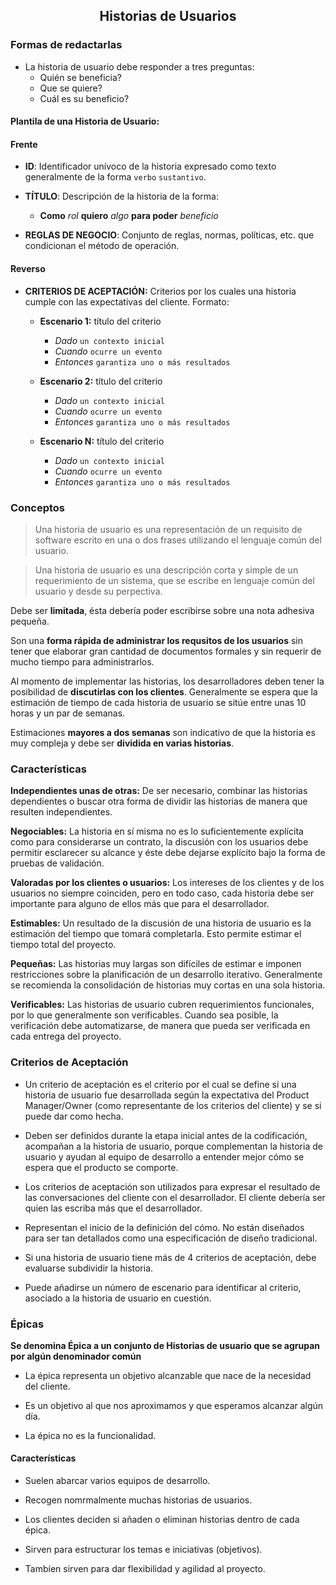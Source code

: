 <div>
<h2 align="center"> Historias de Usuarios</h2>
</div>

### Formas de redactarlas
- La historia de usuario debe responder a tres preguntas:
	- Quién se beneficia?
	- Que se quiere?
	- Cuál es su beneficio?
	
#### Plantila de una Historia de Usuario:
#### Frente
- **ID**: Identificador unívoco de la historia expresado como texto generalmente de la forma `verbo` `sustantivo`.

- **TÍTULO**: Descripción de la historia de la forma: 
	- **Como** _rol_ **quiero** _algo_ **para poder** _beneficio_
	
- **REGLAS DE NEGOCIO**: Conjunto de reglas, normas, políticas, etc. que condicionan el método de operación.

#### Reverso
- **CRITERIOS DE ACEPTACIÓN:** Criterios por los cuales una historia cumple con las expectativas del cliente. Formato:
	- **Escenario 1:** título del criterio
		- _Dado_ `un contexto inicial`
		- _Cuando_ `ocurre un evento`
		- _Entonces_ `garantiza uno o más resultados`
					
						
	- **Escenario 2:** título del criterio
		- _Dado_ `un contexto inicial`
		- _Cuando_ `ocurre un evento`
		- _Entonces_ `garantiza uno o más resultados`
						
	- **Escenario N:** título del criterio
		- _Dado_ `un contexto inicial`
		- _Cuando_ `ocurre un evento`
		- _Entonces_ `garantiza uno o más resultados`	

### Conceptos
> Una historia de usuario es una representación de un requisito de software escrito en una o dos frases utilizando el lenguaje común del usuario.

> Una historia de usuario es una descripción corta y simple de un requerimiento de un sistema, que se escribe en lenguaje común del usuario y desde su perpectiva.


Debe ser **limitada**, ésta debería poder escribirse sobre una nota adhesiva pequeña.

Son una **forma rápida de administrar los requsitos de los usuarios** sin tener que elaborar gran cantidad de documentos formales y sin requerir de mucho tiempo para administrarlos.

Al momento de implementar las historias, los desarrolladores deben tener la posibilidad de **discutirlas con los clientes**. Generalmente se espera que la estimación de tiempo de cada historia de usuario se sitúe entre unas 10 horas y un par de semanas.

Estimaciones **mayores a dos semanas** son indicativo de que la historia es muy compleja y debe ser **dividida en varias historias**.

### Características
**Independientes unas de otras:** De ser necesario, combinar las historias dependientes o buscar otra forma de dividir las historias de manera que resulten independientes.

**Negociables:** La historia en sí misma no es lo suficientemente explícita como para considerarse un contrato, la discusión con los usuarios debe permitir esclarecer su alcance y éste debe dejarse explícito bajo la forma de pruebas de validación.

**Valoradas por los clientes o usuarios:** Los intereses de los clientes y de los usuarios no siempre coinciden, pero en todo caso, cada historia debe ser importante para alguno de ellos más que para el desarrollador.

**Estimables:** Un resultado de la discusión de una historia de usuario es la estimación del tiempo que tomará completarla. Esto permite estimar el tiempo total del proyecto.

**Pequeñas:** Las historias muy largas son difíciles de estimar e imponen restricciones sobre la planificación de un desarrollo iterativo. Generalmente se recomienda la consolidación de historias muy cortas en una sola historia.

**Verificables:** Las historias de usuario cubren requerimientos funcionales, por lo que generalmente son verificables. Cuando sea posible, la verificación debe automatizarse, de manera que pueda ser verificada en cada entrega del proyecto.

### Criterios de Aceptación
- Un criterio de aceptación es el criterio por el cual se define si una historia de usuario fue desarrollada según la expectativa del Product Manager/Owner (como representante de los criterios del cliente) y se si puede dar como hecha.

- Deben ser definidos durante la etapa inicial antes de la codificación, acompañan a la historia de usuario, porque complementan la historia de usuario y ayudan al equipo de desarrollo a entender mejor cómo se espera que el producto se comporte.

- Los criterios de aceptación son utilizados para expresar el resultado de las conversaciones del cliente con el desarrollador. El cliente debería ser quien las escriba más
que el desarrollador.

- Representan el inicio de la definición del cómo. No están diseñados para ser tan detallados como una especificación de diseño tradicional.

- Si una historia de usuario tiene más de 4 criterios de aceptación, debe evaluarse subdividir la historia.

- Puede añadirse un número de escenario para identificar al criterio, asociado a la historia de usuario en cuestión.

### Épicas
**Se denomina Épica a un conjunto de Historias de usuario que se agrupan por algún denominador común**

- La épica representa un objetivo alcanzable que nace de la necesidad del cliente.

- Es un objetivo al que nos aproximamos y que esperamos alcanzar algún día.

- La épica no es la funcionalidad.

#### Características

- Suelen abarcar varios equipos de desarrollo.

- Recogen nomrmalmente muchas historias de usuarios.

- Los clientes deciden si añaden o eliminan historias dentro de cada épica.

- Sirven para estructurar los temas e iniciativas (objetivos).

- Tambíen sirven para dar flexibilidad y agilidad al proyecto.
